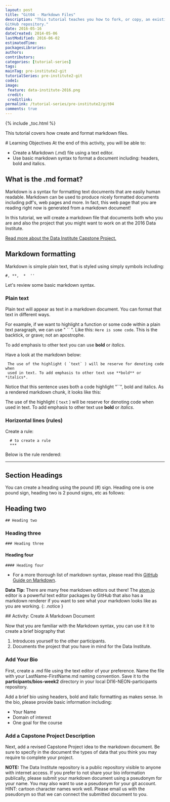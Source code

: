 ```yaml
---
layout: post
title: "Git04 - Markdown Files"
description: "This tutorial teaches you how to fork, or copy, an existing
GitHub repository."
date: 2016-05-16
dateCreated: 2014-05-06
lastModified: 2016-06-02
estimatedTime:
packagesLibraries:
authors:
contributors:
categories: [tutorial-series]
tags:
mainTag: pre-institute2-git
tutorialSeries: pre-institute2-git
code1:
image:
 feature: data-institute-2016.png
 credit:
 creditlink:
permalink: /tutorial-series/pre-institute2/git04
comments: true
---
```


{% include _toc.html %}

This tutorial covers how create and format markdown files.

<div id="objectives" markdown="1">
# Learning Objectives
At the end of this activity, you will be able to:

* Create a Markdown (.md) file using a text editor.
* Use basic markdown syntax to format a document including: headers, bold and italics.

</div>

## What is the .md format?

Markdown is a syntax for formatting text documents that are easily human
readable. Markdown can be used to produce nicely formatted documents including
pdf's, web pages and more. In fact, this web page that you are reading right now
is generated from a markdown document!

In this tutorial, we will create a markdown file that documents both who you are
and also the project that you might want to work on at the 2016 Data Institute.


<a class="btn btn-inverse" href="{{ site.baseurl }}/tutorial-series/capstone" target="_blank">
Read more about the Data Institute Capstone Project.</a>

## Markdown formatting

Markdown is simple plain text, that is styled using simply symbols including:

` #, **,  *  '' `

Let's review some basic markdown syntax.  

### Plain text

Plain text will appear as text in a markdown document. You can format that
text in different ways.

For example, if we want to highlight a function or some code within a plain text paragraph,
we can use " `` ". Like this: `Here is some code`. This is the backtick, or 
grave; not an apostrophe.  

To add emphasis to other text you can use **bold** or *italics*.

Have a look at the markdown below:

	 The use of the highlight ( `text` ) will be reserve for denoting code when
	 used in text. To add emphasis to other text use **bold** or *italics*.

Notice that this sentence uses both a code highlight "``", bold and italics.
As a rendered markdown chunk, it looks like this:

The use of the highlight ( `text` ) will be reserve for denoting code when
used in text. To add emphasis to other text use **bold** or *italics*.

### Horizontal lines (rules)

Create a rule:

	  # to create a rule
	  ***

Below is the rule rendered:

***

## Section Headings

You can create a heading using the pound (#) sign. Heading one is one pound sign,
heading two is 2 pound signs, etc as follows:

## Heading two
	## Heading two

### Heading three
	### Heading three

#### Heading four
	#### Heading four


* For a more thorough list of markdown syntax, please read this
<a href="https://guides.github.com/features/mastering-markdown/" target="_blank">GitHub Guide on Markdown</a>.

<i class="fa fa-star"></i> **Data Tip:**
There are many free markdown editors out there! The <a href="http://Atom.io" target="_blank">atom.io</a>
editor is a powerful text editor packages by GitHub that also has a markdown renderer
if you want to see what your markdown looks like as you are working.
{: .notice }

<div id="challenge" markdown="1">
## Activity: Create A Markdown Document

Now that you are familiar with the Markdown syntax, you can use it it to create
a brief biography that

1. Introduces yourself to the other participants.
2. Documents the project that you have in mind for the Data Institute.

### Add Your Bio
First, create a .md file using the text editor of your preference. Name the 
file with your LastName-FirstName.md naming convention. Save it to the 
**participants/bios-week2** directory in your local DI16-NEON-participants 
repository.

Add a brief bio using headers, bold and italic formatting as makes sense.
In the bio, please provide basic information including:

* Your Name
* Domain of interest
* One goal for the course


### Add a Capstone Project Description

Next, add a revised Capstone Project idea to the markdown document. Be sure
to specify in the document the types of data that you think you may require to
complete your project.

</div>

**NOTE:** The Data Institute repository is a public repository visible to anyone
with internet access. If you prefer to not share your bio information publically,
please submit your markdown document using a pseudonym for your name. You may also
want to use a pseudonym for your  git account. HINT: cartoon character names work well.
Please email us with the pseudonym so that we can connect the submitted document to you.


